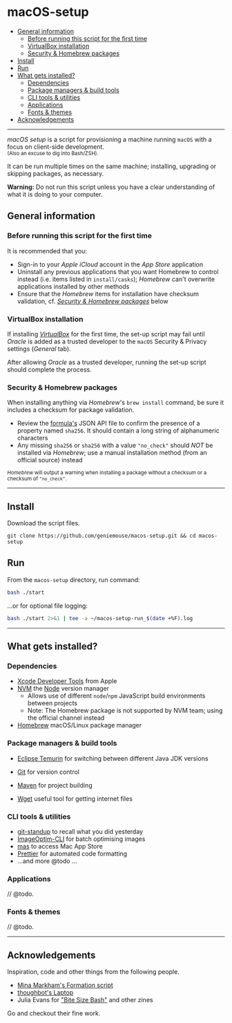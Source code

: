 # macOS-setup <!-- omit in toc -->

- [General information](#general-information)
  - [Before running this script for the first time](#before-running-this-script-for-the-first-time)
  - [VirtualBox installation](#virtualbox-installation)
  - [Security & Homebrew packages](#security--homebrew-packages)
- [Install](#install)
- [Run](#run)
- [What gets installed?](#what-gets-installed)
  - [Dependencies](#dependencies)
  - [Package managers & build tools](#package-managers--build-tools)
  - [CLI tools & utilities](#cli-tools--utilities)
  - [Applications](#applications)
  - [Fonts & themes](#fonts--themes)
- [Acknowledgements](#acknowledgements)

---

_macOS setup_ is a script for provisioning a machine running `macOS` with a focus on client-side development. 
<br/><small>(Also an excuse to dig into Bash/ZSH).</small>

It can be run multiple times on the same machine; installing, upgrading or skipping packages, as necessary.

**Warning:** Do not run this script unless you have a clear understanding of what it is doing to your computer.

## General information

### Before running this script for the first time

It is recommended that you:

- Sign-in to your  _Apple iCloud_ account in the _App Store_ application
- Uninstall any previous applications that you want Homebrew to control instead (i.e. items listed in `install/casks`); _Homebrew_ can't overwrite applications installed by other methods
- Ensure that the _Homebrew_ items for installation have checksum validation, cf. _[Security & Homebrew packages](#security--homebrew-packages)_ below

### VirtualBox installation

If installing _[VirtualBox](https://www.virtualbox.org/)_ for the first time, the set-up script may fail until _Oracle_ is added as a trusted developer to the `macOS` Security & Privacy settings (_General_ tab).

After allowing _Oracle_ as a trusted developer, running the set-up script should complete the process.

### Security & Homebrew packages

When installing anything via _Homebrew_'s `brew install` command, be sure it includes a checksum for package validation.

-   Review the [formula's](https://formulae.brew.sh/) JSON API file to confirm the presence of a property named `sha256`. It should contain a long string of alphanumeric characters
-   Any missing `sha256` or `sha256` with a value `"no_check"` should _NOT_ be installed via _Homebrew_; use a manual installation method (from an official source) instead

<small>_Homebrew_ will output a warning when installing a package without a checksum or a checksum of `"no_check"`.</small>

---

## Install

Download the script files.

```
git clone https://github.com/geniemouse/macos-setup.git && cd macos-setup
```

## Run

From the `macos-setup` directory, run command:

```bash
bash ./start
```

...or for optional file logging:

```bash
bash ./start 2>&1 | tee -a ~/macos-setup-run_$(date +%F).log
```

---

## What gets installed?

### Dependencies

-   [Xcode Developer Tools](https://developer.apple.com/xcode/) from Apple
-   [NVM](https://github.com/nvm-sh/nvm) the [Node](https://nodejs.org/en/) version manager
    -   Allows use of different `node`/`npm` JavaScript build environments between projects
    -   Note: The Homebrew package is not supported by NVM team; using the official channel instead
-   [Homebrew](https://brew.sh/) macOS/Linux package manager

### Package managers & build tools

-   [Eclipse Temurin](https://adoptium.net/) for switching between different Java JDK versions
-   [Git](https://git-scm.com/) for version control
-   [Maven](https://maven.apache.org/) for project building

-   [Wget](https://www.gnu.org/software/wget/) useful tool for getting internet files

### CLI tools & utilities

-   [git-standup](https://github.com/kamranahmedse/git-standup) to recall what you did yesterday
-   [ImageOptim-CLI](https://jamiemason.github.io/ImageOptim-CLI/) for batch optimising images
-   [mas](https://github.com/mas-cli/mas) to access Mac App Store
-   [Prettier](https://prettier.io/) for automated code formatting
-   ...and more @todo ...

### Applications

// @todo.

### Fonts & themes

// @todo.

---

## Acknowledgements

Inspiration, code and other things from the following people.

- [Mina Markham's Formation script](https://github.com/minamarkham/formation)
- [thoughbot's Laptop](https://github.com/thoughtbot/laptop/)
- Julia Evans for ["Bite Size Bash"](https://wizardzines.com/) and other zines

Go and checkout their fine work.
